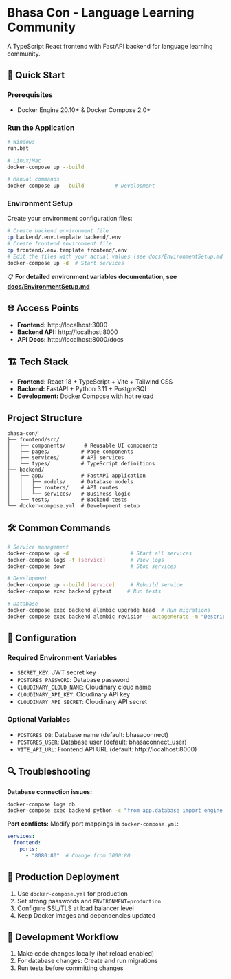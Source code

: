 # Bhasa Con - Language Learning Community

A TypeScript React frontend with FastAPI backend for language learning community.

## 🚀 Quick Start

### Prerequisites
- Docker Engine 20.10+ & Docker Compose 2.0+

### Run the Application
```bash
# Windows
run.bat

# Linux/Mac  
docker-compose up --build

# Manual commands
docker-compose up --build          # Development
```

### Environment Setup

Create your environment configuration files:

```bash
# Create backend environment file
cp backend/.env.template backend/.env
# Create frontend environment file  
cp frontend/.env.template frontend/.env
# Edit the files with your actual values (see docs/EnvironmentSetup.md for details)
docker-compose up -d  # Start services
```

📋 **For detailed environment variables documentation, see [docs/EnvironmentSetup.md](docs/EnvironmentSetup.md)**

## 🌐 Access Points

- **Frontend:** http://localhost:3000  
- **Backend API:** http://localhost:8000  
- **API Docs:** http://localhost:8000/docs

## 🏗️ Tech Stack

- **Frontend:** React 18 + TypeScript + Vite + Tailwind CSS
- **Backend:** FastAPI + Python 3.11 + PostgreSQL
- **Development:** Docker Compose with hot reload

##  Project Structure

```
bhasa-con/
├── frontend/src/
│   ├── components/      # Reusable UI components
│   ├── pages/          # Page components  
│   ├── services/       # API services
│   └── types/          # TypeScript definitions
├── backend/
│   ├── app/            # FastAPI application
│   │   ├── models/     # Database models
│   │   ├── routers/    # API routes
│   │   └── services/   # Business logic
│   └── tests/          # Backend tests
└── docker-compose.yml  # Development setup
```

## 🛠️ Common Commands

```bash
# Service management
docker-compose up -d                    # Start all services
docker-compose logs -f [service]        # View logs
docker-compose down                     # Stop services

# Development
docker-compose up --build [service]     # Rebuild service
docker-compose exec backend pytest     # Run tests

# Database
docker-compose exec backend alembic upgrade head  # Run migrations
docker-compose exec backend alembic revision --autogenerate -m "Description"
```

## 🔧 Configuration

### Required Environment Variables
- `SECRET_KEY`: JWT secret key
- `POSTGRES_PASSWORD`: Database password  
- `CLOUDINARY_CLOUD_NAME`: Cloudinary cloud name
- `CLOUDINARY_API_KEY`: Cloudinary API key
- `CLOUDINARY_API_SECRET`: Cloudinary API secret

### Optional Variables
- `POSTGRES_DB`: Database name (default: bhasaconnect)
- `POSTGRES_USER`: Database user (default: bhasaconnect_user)
- `VITE_API_URL`: Frontend API URL (default: http://localhost:8000)

## 🔍 Troubleshooting

**Database connection issues:**
```bash
docker-compose logs db
docker-compose exec backend python -c "from app.database import engine; print('Connection successful')"
```

**Port conflicts:**
Modify port mappings in `docker-compose.yml`:
```yaml
services:
  frontend:
    ports:
      - "8080:80"  # Change from 3000:80
```

## 🚀 Production Deployment

1. Use `docker-compose.yml` for production
2. Set strong passwords and `ENVIRONMENT=production`
3. Configure SSL/TLS at load balancer level
4. Keep Docker images and dependencies updated

## 🔄 Development Workflow

1. Make code changes locally (hot reload enabled)
2. For database changes: Create and run migrations
3. Run tests before committing changes